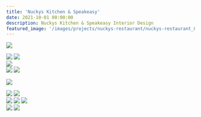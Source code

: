 ```yaml
---
title: 'Nuckys Kitchen & Speakeasy'
date: 2021-10-01 00:00:00
description: Nuckys Kitchen & Speakeasy Interior Design
featured_image: '/images/projects/nuckys-restaurant/nuckys-restaurant_00.jpg'
---
```


![]({{site.baseurl}}/images/projects/nuckys-restaurant/nuckys-restaurant_01.jpg)

<div class="gallery" data-columns="2">
  <img src="{{site.baseurl}}/images/projects/nuckys-restaurant/nuckys-restaurant_03.jpg">
  <img src="{{site.baseurl}}/images/projects/nuckys-restaurant/nuckys-restaurant_09.jpg">
</div>


<div class="gallery" data-columns="1">
  <img src="{{site.baseurl}}/images/projects/nuckys-restaurant/nuckys-restaurant_08.jpg">
</div>

<div class="gallery" data-columns="2">
  <img src="{{site.baseurl}}/images/projects/nuckys-restaurant/nuckys-restaurant_11.jpg">
  <img src="{{site.baseurl}}/images/projects/nuckys-restaurant/nuckys-restaurant_13.jpg">
</div>

![]({{site.baseurl}}/images/projects/nuckys-restaurant/nuckys-restaurant_12.jpg)


<div class="gallery" data-columns="2">
  <img src="{{site.baseurl}}/images/projects/nuckys-restaurant/nuckys-restaurant_14.jpg">
  <img src="{{site.baseurl}}/images/projects/nuckys-restaurant/nuckys-restaurant_19.jpg">
</div>

<div class="gallery" data-columns="3">
  <img src="{{site.baseurl}}/images/projects/nuckys-restaurant/nuckys-restaurant_18.jpg">
  <img src="{{site.baseurl}}/images/projects/nuckys-restaurant/nuckys-restaurant_20.jpg">  
  <img src="{{site.baseurl}}/images/projects/nuckys-restaurant/nuckys-restaurant_06.jpg">
</div>

<div class="gallery" data-columns="2">
  <img src="{{site.baseurl}}/images/projects/nuckys-restaurant/nuckys-restaurant_16.jpg">
  <img src="{{site.baseurl}}/images/projects/nuckys-restaurant/nuckys-restaurant_17.jpg">
</div>



